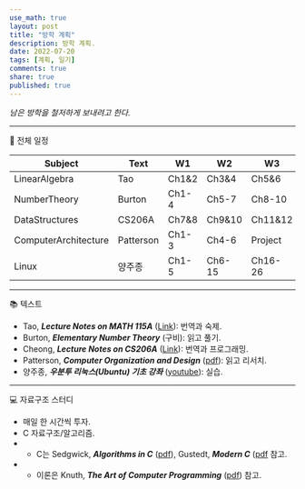 ```yaml
---
use_math: true
layout: post
title: "방학 계획"
description: 방학 계획.
date: 2022-07-20
tags: [계획, 일기]
comments: true
share: true
published: true
---
```


*남은 방학을 철저하게 보내려고 한다.*

---
:penguin: 전체 일정

|Subject|Text|W1|W2|W3|W4|W5|
|---|---|---|---|---|---|---|
|LinearAlgebra|Tao|Ch1&2|Ch3&4|Ch5&6|Ch7&8|Ch9&10|
|NumberTheory|Burton|Ch1-4|Ch5-7|Ch8-10|Ch11-13|Ch14-16|
|DataStructures|CS206A|Ch7&8|Ch9&10|Ch11&12|Ch13&14|Project|
|ComputerArchitecture|Patterson|Ch1-3|Ch4-6|Project|Project|Project|
|Linux|양주종|Ch1-5|Ch6-15|Ch16-26|Ch27-34|Ch35-42|

---
:books: 텍스트
- Tao, ***Lecture Notes on MATH 115A*** ([Link](https://www.math.ucla.edu/~tao/resource/general/115a.3.02f/)): 번역과 숙제.
- Burton, ***Elementary Number Theory*** (구비): 읽고 풀기.
- Cheong, ***Lecture Notes on CS206A*** ([Link](https://otfried.org/courses/cs206/)): 번역과 프로그래밍.
- Patterson, ***Computer Organization and Design*** ([pdf](https://www.academia.edu/27585711/Computer_Organisation_and_Design_5th_Edition)): 읽고 리서치.
- 양주종, ***우분투 리눅스(Ubuntu) 기초 강좌*** ([youtube](https://www.youtube.com/playlist?list=PLSxm-MRGlRArFAwx-fNkKYC8IlW39Psyq)): 실습.

---

:computer: 자료구조 스터디
- 매일 한 시간씩 투자.
- C 자료구조/알고리즘.
- - C는 Sedgwick, ***Algorithms in C*** ([pdf](https://theswissbay.ch/pdf/Gentoomen%20Library/Algorithms/Algorithms%20in%20C.pdf)), Gustedt, ***Modern C*** ([pdf](https://hal.inria.fr/hal-02383654/file/ModernC.pdf) 참고.
- - 이론은 Knuth, ***The Art of Computer Programming*** ([pdf](https://seriouscomputerist.atariverse.com/media/pdf/book/Art%20of%20Computer%20Programming%20-%20Volume%201%20(Fundamental%20Algorithms).pdf)) 참고.

